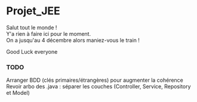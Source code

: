 # Projet_JEE
Salut tout le monde !  
Y'a rien à faire ici pour le moment.  
On a jusqu'au 4 décembre alors maniez-vous le train !

Good Luck everyone

### TODO ###

Arranger BDD (clés primaires/étrangères) pour augmenter la cohérence  
Revoir arbo des .java : séparer les couches (Controller, Service, Repository et Model)